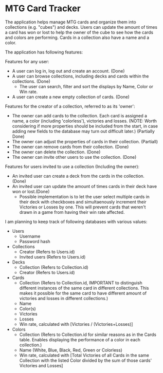 # MTG Card Tracker

The application helps manage MTG cards and organize them into collections (e.g. "cubes") and decks. Users can update the amount of times a card has won or lost to help the owner of the cube to see how the cards and colors are performing. Cards in a collection also have a name and a color.

The application has following features:

Features for any user:
* A user can log in, log out and create an account. (Done)
* A user can browse collections, including decks and cards within the collections. (Done)
  * The user can search, filter and sort the displays by Name, Color or Win rate.
* A user can create a new empty collection of cards. (Done)

Features for the creator of a collection, referred to as its 'owner':
  * The owner can add cards to the collection. Each card is assigned a name, a color (including 'colorless'), victories and losses. (NOTE: Worth considering if more properties should be included from the start, in case adding new fields to the database may turn out difficult later.) (Partially Done)
  * The owner can adjust the properties of cards in their collection. (Partiall)
  * The owner can remove cards from their collection. (Done)
  * The owner can delete the collection. (Done)
  * The owner can invite other users to use the collection. (Done)

Features for users invited to use a collection (Including the owner):
* An invited user can create a deck from the cards in the collection. (Done)
* An invited user can update the amount of times cards in their deck have won or lost.(Done)
  * Possible implementation is to let the user select multiple cards in their deck with checkboxes and simultaenously increment their Victories or Losses by one. This will prevent cards that weren't drawn in a game from having their win rate affected.

I am planning to keep track of following databases with various values:
* Users
  * Username
  * Password hash
* Collections
  * Creator (Refers to Users.id)
  * Invited users (Refers to Users.id)
* Decks 
  * Collection (Refers to Collection.id)
  * Creator (Refers to Users.id)
* Cards
  * Collection (Refers to Collection.id, IMPORTANT to distinguish different instances of the same card in different collections. This makes it possible for the same card to have different amount of victories and losses in different collections.)
  * Name
  * Color(s)
  * Victories
  * Losses
  * Win rate, calculated with [Victories / (Victories+Losses)]
* Colors
  * Collection (Refers to Collection.id for similar reasons as in the Cards table. Enables displaying the performance of a color in each collection.)
  * Name (White, Blue, Black, Red, Green or Colorless)
  * Win rate, calculated with [Total Victories of all Cards in the same Collection with the listed Color divided by the sum of those cards' Victories and Losses]